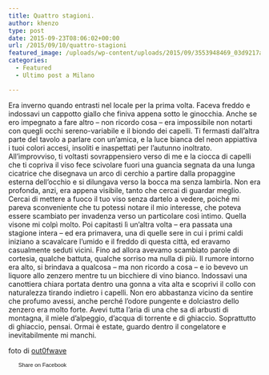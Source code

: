 ```yaml
---
title: Quattro stagioni.
author: khenzo
type: post
date: 2015-09-23T08:06:02+00:00 
url: /2015/09/10/quattro-stagioni
featured_image: /uploads/wp-content/uploads/2015/09/3553948469_03d9217aaa_o-462x306.jpg
categories:
  - Featured
  - Ultimo post a Milano

---
```

Era inverno quando entrasti nel locale per la prima volta. Faceva freddo e indossavi un cappotto giallo che finiva appena sotto le ginocchia. Anche se ero impegnato a fare altro &#8211; non ricordo cosa &#8211; era impossibile non notarti con quegli occhi sereno-variabile e il biondo dei capelli. Ti fermasti dall&#8217;altra parte del tavolo a parlare con un&#8217;amica, e la luce bianca del neon appiattiva i tuoi colori accesi, insoliti e inaspettati per l&#8217;autunno inoltrato. All&#8217;improvviso, ti voltasti sovrappensiero verso di me e la ciocca di capelli che ti copriva il viso fece scivolare fuori una guancia segnata da una lunga cicatrice che disegnava un arco di cerchio a partire dalla propaggine esterna dell&#8217;occhio e si dilungava verso la bocca ma senza lambirla. Non era profonda, anzi, era appena visibile, tanto che cercai di guardar meglio. Cercai di mettere a fuoco il tuo viso senza dartelo a vedere, poiché mi pareva sconveniente che tu potessi notare il mio interesse, che poteva essere scambiato per invadenza verso un particolare così intimo. Quella visone mi colpì molto. Poi capitasti lì un&#8217;altra volta &#8211; era passata una stagione intera &#8211; ed era primavera, una di quelle sere in cui i primi caldi iniziano a scavalcare l’umido e il freddo di questa città, ed eravamo casualmente seduti vicini. Fino ad allora avevamo scambiato parole di cortesia, qualche battuta, qualche sorriso ma nulla di più. Il rumore intorno era alto, si brindava a qualcosa &#8211; ma non ricordo a cosa &#8211; e io bevevo un liquore allo zenzero mentre tu un bicchiere di vino bianco. Indossavi una canottiera chiara portata dentro una gonna a vita alta e scoprivi il collo con naturalezza tirando indietro i capelli. Non ero abbastanza vicino da sentire che profumo avessi, anche perché l’odore pungente e dolciastro dello zenzero era molto forte. Avevi tutta l’aria di una che sa di arbusti di montagna, il miele d’alpeggio, d’acqua di torrente e di ghiaccio. Soprattutto di ghiaccio, pensai. Ormai è estate, guardo dentro il congelatore e inevitabilmente mi manchi.

foto di <a href="https://www.flickr.com/photos/out0fwave/3553948469/sizes/o/" target="_blank">out0fwave</a>

<a href="http://www.facebook.com/share.php?u=http%3A%2F%2Fwww.ilovequentin.it%2F2015%2F09%2F10%2Fquattro-stagioni&t=Quattro%20stagioni." id="facebook_share_both_2055" style="font-size:11px; line-height:13px; font-family:'lucida grande',tahoma,verdana,arial,sans-serif; text-decoration:none; padding:2px 0 0 20px; height:16px; background:url(http://b.static.ak.fbcdn.net/images/share/facebook_share_icon.gif) no-repeat top left;">Share on Facebook</a>